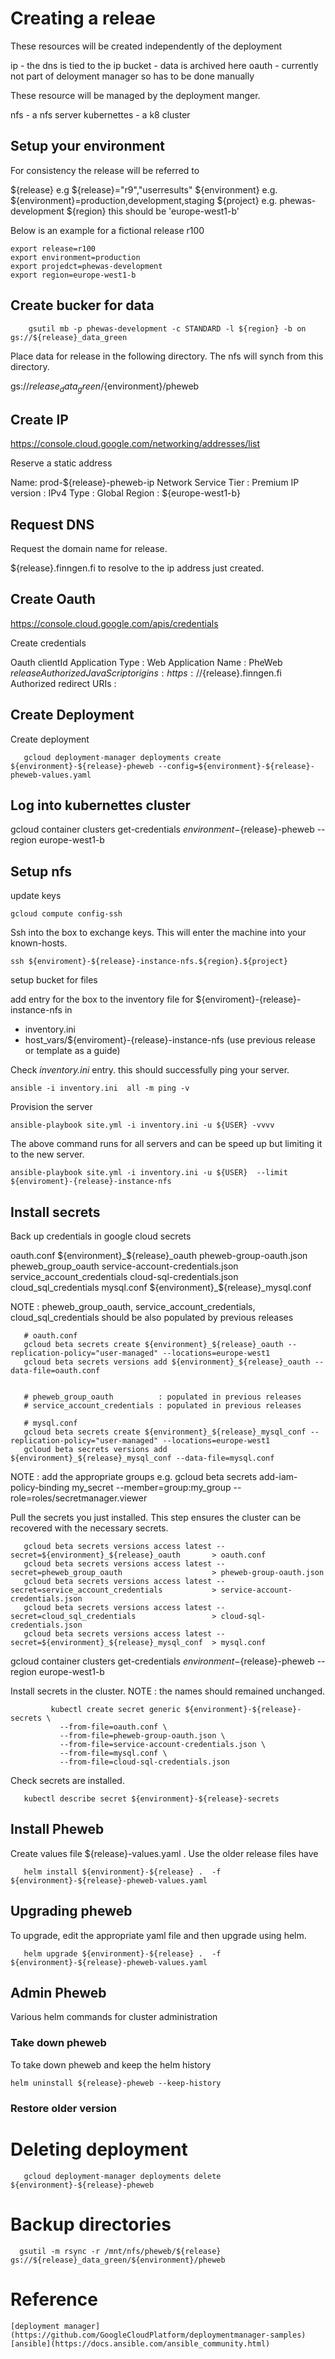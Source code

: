 # Creating a releae

  These resources will be created independently of
  the deployment
  
  ip - the dns is tied to the ip
  bucket - data is archived here
  oauth - currently not part of deloyment manager so has to be done manually

  These resource will be managed by the deployment manger.
  
  nfs - a nfs server
  kubernettes - a k8 cluster

## Setup your environment

  For consistency the release will be referred to
  
  ${release} e.g ${release}="r9","userresults"
  ${environment} e.g. ${environment}=production,development,staging
  ${project} e.g. phewas-development
  ${region} this should be 'europe-west1-b'

  Below is an example for a fictional release r100


```
export release=r100
export environment=production
export projedct=phewas-development
export region=europe-west1-b
```

## Create bucker for data

```
	gsutil mb -p phewas-development -c STANDARD -l ${region} -b on gs://${release}_data_green 
```

   Place data for release in the following directory.
   The nfs will synch from this directory.
   
   gs://${release}_data_green/${environment}/pheweb


## Create IP
   https://console.cloud.google.com/networking/addresses/list

   Reserve a static address

   Name: prod-${release}-pheweb-ip
   Network Service Tier : Premium
   IP version : IPv4
   Type : Global
   Region : ${europe-west1-b}

## Request DNS

   Request the domain name for release.

   ${release}.finngen.fi to resolve to the ip address
   just created.

## Create Oauth

   https://console.cloud.google.com/apis/credentials

   Create credentials

   Oauth clientId
   Application Type : Web Application
   Name : PheWeb ${release}
   Authorized JavaScript origins : https://${release}.finngen.fi
   Authorized redirect URIs :

## Create Deployment

  Create deployment
```
   gcloud deployment-manager deployments create ${environment}-${release}-pheweb --config=${environment}-${release}-pheweb-values.yaml
```

## Log into kubernettes cluster

   gcloud container clusters get-credentials ${environment}-${release}-pheweb --region europe-west1-b

## Setup nfs


update keys

```
gcloud compute config-ssh
```

Ssh into the box to exchange keys.  This will enter the
machine into your known-hosts.

```
ssh ${enviroment}-${release}-instance-nfs.${region}.${project}
```

setup bucket for files

add entry for the box to the inventory file for ${enviroment}-{release}-instance-nfs in
  - inventory.ini
  - host_vars/${enviroment}-{release}-instance-nfs (use previous release or template as a guide)

Check _inventory.ini_  entry.  this should successfully ping your server.

```
ansible -i inventory.ini  all -m ping -v
```

Provision the server

```
ansible-playbook site.yml -i inventory.ini -u ${USER} -vvvv
```

The above command runs for all servers and
can be speed up but limiting it to the new 
server.

```
ansible-playbook site.yml -i inventory.ini -u ${USER}  --limit ${enviroment}-{release}-instance-nfs
```

## Install secrets

   Back up credentials in google cloud secrets

   oauth.conf                                   ${environment}_${release}_oauth
   pheweb-group-oauth.json                      pheweb_group_oauth
   service-account-credentials.json             service_account_credentials
   cloud-sql-credentials.json                   cloud_sql_credentials
   mysql.conf                                   ${environment}_${release}_mysql.conf



   NOTE : pheweb_group_oauth, service_account_credentials,
   cloud_sql_credentials
   should be also populated by previous releases

```
   # oauth.conf
   gcloud beta secrets create ${environment}_${release}_oauth --replication-policy="user-managed" --locations=europe-west1
   gcloud beta secrets versions add ${environment}_${release}_oauth --data-file=oauth.conf


   # pheweb_group_oauth          : populated in previous releases
   # service_account_credentials : populated in previous releases

   # mysql.conf
   gcloud beta secrets create ${environment}_${release}_mysql_conf --replication-policy="user-managed" --locations=europe-west1
   gcloud beta secrets versions add ${environment}_${release}_mysql_conf --data-file=mysql.conf
```

   NOTE : add the appropriate groups
   e.g. gcloud beta secrets add-iam-policy-binding my_secret --member=group:my_group --role=roles/secretmanager.viewer

   Pull the secrets you just installed. This step ensures the cluster can be recovered with the necessary secrets.

```
   gcloud beta secrets versions access latest --secret=${environment}_${release}_oauth       > oauth.conf
   gcloud beta secrets versions access latest --secret=pheweb_group_oauth                    > pheweb-group-oauth.json
   gcloud beta secrets versions access latest --secret=service_account_credentials           > service-account-credentials.json
   gcloud beta secrets versions access latest --secret=cloud_sql_credentials                 > cloud-sql-credentials.json
   gcloud beta secrets versions access latest --secret=${environment}_${release}_mysql_conf  > mysql.conf

```

   gcloud container clusters get-credentials ${environment}-${release}-pheweb --region europe-west1-b

   Install secrets in the cluster.
   NOTE : the names should remained unchanged.


```
         kubectl create secret generic ${environment}-${release}-secrets \
           --from-file=oauth.conf \
           --from-file=pheweb-group-oauth.json \
           --from-file=service-account-credentials.json \
           --from-file=mysql.conf \
           --from-file=cloud-sql-credentials.json
```

   Check secrets are installed.

```
   kubectl describe secret ${environment}-${release}-secrets
```

## Install Pheweb


   Create values file ${release}-values.yaml . Use the older release
   files have

```
   helm install ${environment}-${release} .  -f ${environment}-${release}-pheweb-values.yaml
```

## Upgrading pheweb

  To upgrade, edit the appropriate yaml
  file and then upgrade using helm.
  
```
   helm upgrade ${environment}-${release} .  -f ${environment}-${release}-pheweb-values.yaml
```

## Admin Pheweb

   Various helm commands for cluster administration

### Take down pheweb

To take down pheweb and keep the helm history 

```
helm uninstall ${release}-pheweb --keep-history
```

### Restore older version


# Deleting deployment

```
   gcloud deployment-manager deployments delete ${environment}-${release}-pheweb
```

# Backup directories

```
  gsutil -m rsync -r /mnt/nfs/pheweb/${release} gs://${release}_data_green/${environment}/pheweb
```

# Reference
	[deployment manager](https://github.com/GoogleCloudPlatform/deploymentmanager-samples)
	[ansible](https://docs.ansible.com/ansible_community.html)
